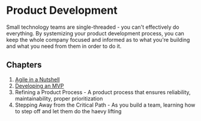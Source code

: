 # Product Development

Small technology teams are single-threaded - you can't effectively do everything. By systemizing your product development process, you can keep the whole company focused and informed as to what you're building and what you need from them in order to do it.

## Chapters

1. [Agile in a Nutshell](1-agile.md)
2. [Developing an MVP](2-developing-an-mvp.md)
3. Refining a Product Process - A product process that ensures reliability, maintainability, proper prioritization
4. Stepping Away from the Critical Path - As you build a team, learning how to step off and let them do the haevy lifting
